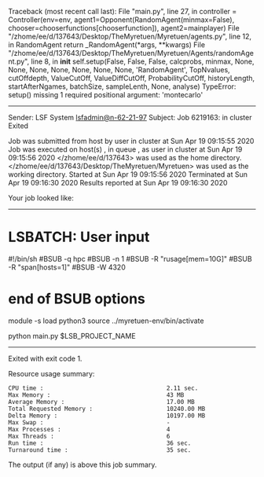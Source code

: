 Traceback (most recent call last):
  File "main.py", line 27, in <module>
    controller = Controller(env=env, agent1=Opponent(RandomAgent(minmax=False), chooser=chooserfunctions[chooserfunction]), agent2=mainplayer)
  File "/zhome/ee/d/137643/Desktop/TheMyretuen/Myretuen/agents.py", line 12, in RandomAgent
    return _RandomAgent(*args, **kwargs)
  File "/zhome/ee/d/137643/Desktop/TheMyretuen/Myretuen/Agents/randomAgent.py", line 8, in __init__
    self.setup(False, False, False, calcprobs, minmax, None, None, None, None, None, None, None, 'RandomAgent', TopNvalues, cutOffdepth, ValueCutOff, ValueDiffCutOff, ProbabilityCutOff, historyLength, startAfterNgames, batchSize, sampleLenth, None, analyse)
TypeError: setup() missing 1 required positional argument: 'montecarlo'

------------------------------------------------------------
Sender: LSF System <lsfadmin@n-62-21-97>
Subject: Job 6219163: <NNAgent32000-memory> in cluster <dcc> Exited

Job <NNAgent32000-memory> was submitted from host <n-62-27-21> by user <s183905> in cluster <dcc> at Sun Apr 19 09:15:55 2020
Job was executed on host(s) <n-62-21-97>, in queue <hpc>, as user <s183905> in cluster <dcc> at Sun Apr 19 09:15:56 2020
</zhome/ee/d/137643> was used as the home directory.
</zhome/ee/d/137643/Desktop/TheMyretuen/Myretuen> was used as the working directory.
Started at Sun Apr 19 09:15:56 2020
Terminated at Sun Apr 19 09:16:30 2020
Results reported at Sun Apr 19 09:16:30 2020

Your job looked like:

------------------------------------------------------------
# LSBATCH: User input
#!/bin/sh
#BSUB -q hpc
#BSUB -n 1
#BSUB -R "rusage[mem=10G]"
#BSUB -R "span[hosts=1]"
#BSUB -W 4320
# end of BSUB options

module -s load python3
source ../myretuen-env/bin/activate

python main.py $LSB_PROJECT_NAME


------------------------------------------------------------

Exited with exit code 1.

Resource usage summary:

    CPU time :                                   2.11 sec.
    Max Memory :                                 43 MB
    Average Memory :                             17.00 MB
    Total Requested Memory :                     10240.00 MB
    Delta Memory :                               10197.00 MB
    Max Swap :                                   -
    Max Processes :                              4
    Max Threads :                                6
    Run time :                                   36 sec.
    Turnaround time :                            35 sec.

The output (if any) is above this job summary.

